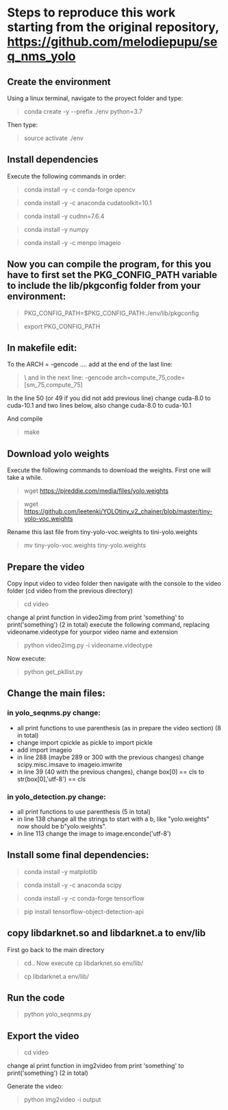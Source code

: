 # Steps to reproduce this work starting from the original repository, https://github.com/melodiepupu/seq_nms_yolo

## Create the environment 

Using a linux terminal, navigate to the proyect folder and type:

> conda create -y --prefix ./env python=3.7

Then type:
>source activate ./env

## Install dependencies

Execute the following commands in order:

> conda install -y -c conda-forge opencv

> conda install -y -c anaconda cudatoolkit=10.1

> conda install -y cudnn=7.6.4

> conda install -y numpy

> conda install -y -c menpo imageio 

## Now you can compile the program, for this you have to first set the PKG_CONFIG_PATH variable to include the lib/pkgconfig folder from your environment:

> PKG_CONFIG_PATH=$PKG_CONFIG_PATH:./env/lib/pkgconfig

> export PKG_CONFIG_PATH

## In makefile edit:
To the ARCH = -gencode .... add at the end of the last line:
> \ 
and in the next line:
> -gencode arch=compute_75,code=[sm_75,compute_75]

In the line 50 (or 49 if you did not add previous line) change cuda-8.0 to cuda-10.1
and two lines below, also change cuda-8.0 to cuda-10.1

And compile
> make

## Download yolo weights
Execute the following commands to download the weights. First one will take a while.

> wget https://pjreddie.com/media/files/yolo.weights

> wget https://github.com/leetenki/YOLOtiny_v2_chainer/blob/master/tiny-yolo-voc.weights

Rename this last file from tiny-yolo-voc.weights to tini-yolo.weights
> mv tiny-yolo-voc.weights tiny-yolo.weights


## Prepare the video

Copy input video to video folder
then navigate with the console to the video folder (cd video from the previous directory)
> cd video

change al print function in video2img from print 'something' to print('something') (2 in total)
execute the following command, replacing videoname.videotype for yourpor video name and extension

> python video2img.py -i videoname.videotype

Now execute:
> python get_pkllist.py

## Change the main files:

### in yolo_seqnms.py change:
* all print functions to use parenthesis (as in prepare the video section) (8 in total)
* change import cpickle as pickle to import pickle
* add import imageio
* in line 288 (maybe 289 or 300 with the previous changes) change scipy.misc.imsave to imageio.imwrite
* in line 39 (40 with the previous changes), change  box[0] == cls to str(box[0],'utf-8') == cls
### in yolo_detection.py change:
* all print functions to use parenthesis (5 in total)
* in line 138 change all the strings to start with a b, like "yolo.weights" now should be b"yolo.weights".
* in line 113 change the image to image.enconde('utf-8')

## Install some final dependencies:
> conda install -y matplotlib

> conda install -y -c anaconda scipy

> conda install -y -c conda-forge tensorflow

> pip install tensorflow-object-detection-api

## copy libdarknet.so and libdarknet.a to env/lib
First go back to the main directory 
> cd..
Now execute
> cp libdarknet.so env/lib/

> cp libdarknet.a env/lib/

## Run the code

> python yolo_seqnms.py

## Export the video
> cd video

change al print function in img2video from print 'something' to print('something') (2 in total)

Generate the video:
> python img2video -i output
